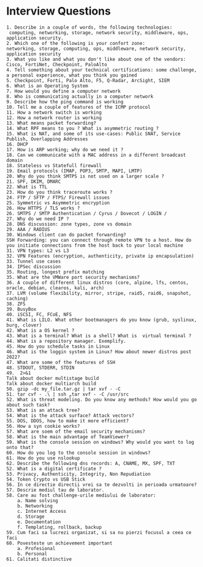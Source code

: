 # Interview Questions

    1. Describe in a couple of words, the following technologies: 
     computing, networking, storage, network security, middleware, ops, application security.  
    2. Which one of the following is your confort zone: 
    networking, storage, computing, ops, middleware, network security, application security
    3. What you like and what you don't like about one of the vendors: Cisco, FortiNet, Checkpoint, PaloAlto
    4. Tell something about your technical certifications: some challenge, a personal experience, what you think you gained
    5. Checkpoint, Forti, Palo Alto, F5, Q-Radar, ArcSight, SIEM
    6. What is an Operating System
    7. How would you define a computer network
    8. Who is communicating actually in a computer network
    9. Describe how the ping command is working
    10. Tell me a couple of features of the ICMP protocol
    11. How a network switch is working
    12. How a network router is working
    13. What means packet forwarding?
    14. What RPF means to you ? What is asymmetric routing ?
    15. What is NAT, and some of its use-cases: Public SNAT, Service Publish, Overlapping Addresses
    16. DHCP
    17. How is ARP working; why do we need it ?
    18. Can we communicate with a MAC address in a different broadcast domain
    18. Stateless vs Statefull firewall
    19. Email protocols (IMAP, POP3, SMTP, MAPI, LMTP)
    20. Why do you think SMTPS is not used on a larger scale ?
    21. SPF, DKIM, DMARC
    22. What is TTL
    23. How do you think traceroute works ?
    24. FTP / SFTP / FTPS/ Firewall issues
    25. Symmetric vs Asymmetric encryption
    26. How HTTPS / TLS works ?
    26. SMTPS / SMTP Authentication / Cyrus / Dovecot / LOGIN / 
    27. Why do we need IP ?
    28. DNS discussion: zone types, zone vs domain
    29. AAA / RADIUS
    30. Windows client can do packet forwarding?
	SSH Forwarding: you can connect through remote VPN to a host. How do you initiate connections from the host back to your local machine
    31. VPN types: L2 vs L3
    32. VPN Features (encryption, authenticity, private ip encapsulation)
    33. Tunnel use cases
    34. IPSec discussion
    35. Routing, longest prefix matching
    35. What are the VMWare port security mechanisms?
    36. A couple of different linux distros (core, alpine, lfs, centos, oracle, debian, clearos, kali, arch)
    37. LVM (volume flexibility, mirror, stripe, raid5, raid6, snapshot, caching)
    38. ZFS
    39. BusyBox
    40. iSCSI, FC, FCoE, NFS
    41. What is LILO. What other bootmanagers do you know (grub, syslinux, burg, clover)
    42. What is a OS kernel ?
    43. What is a terminal? What is a shell? What is  virtual terminal ?
    44. What is a repository manager. Exemplify.
    45. How do you schedule tasks in Linux
    46. What is the loggin system in Linux? How about newer distros post 2022?
    47. What are some of the features of SSH
    48. STDOUT, STDERR, STDIN
    49.  2>&1
	Talk about docker multistage build
	Talk about docker multiarch build
    50. gzip -dc my_file.tar.gz | tar xvf - -C
    51. tar cvf - .\ | ssh „tar xvf - -C /usr/src
    52. What is threat modeling. Do you know any methods? How would you go about such task?
    53. What is an attack tree?
    54. What is the attack surface? Attack vectors?
    55. DOS, DDOS, how to make it more efficient?
    56. How a syn cookie works?
    57. What are soem of the email security mechanisms?
    58. What is the main advantage of TeamViewer?
    59. What is the console session on windows? Why would you want to log onto that?
    60. How do you log to the console session in windows?
    61. How do you use nslookup
    62. Describe the following dns records: A, CNAME, MX, SPF, TXT
    52. What is a digital certificate ?
    53. Privacy, Authenticity, Integrity, Non Repudiation
    54. Token Crypto vs USB Stick
    56. In ce directie directii vrei sa te dezvolti in perioada urmatoare?
    57. Descrie mediul tau de laborator.
    58. Care au fost challenge-urile mediului de laborator:
        a. Name solving
        b. Networking
        c. Internet Access
        d. Storage
        e. Documentation
        f. Templating, rollback, backup
    59. Cum faci sa lucrezi organizat, si sa nu pierzi focusul a ceea ce faci
    60. Povesteste un achievement important
        a. Profesional
        b. Personal
    61. Calitati distinctive
